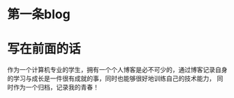 # 第一条blog


# 写在前面的话

作为一个计算机专业的学生，拥有一个个人博客是必不可少的，通过博客记录自身的学习与成长是一件很有成就的事，同时也能够很好地训练自己的技术能力，
同时作为一个归档，记录我的青春！



